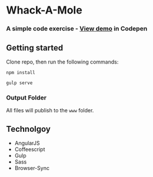 # Whack-A-Mole
### A simple code exercise - [View demo](http://codepen.io/eddieebeling/full/wJVOMy/) in Codepen

## Getting started

Clone repo, then run the following commands:

```shell
npm install
```

```shell
gulp serve
```

### Output Folder

All files will publish to the `www` folder.

## Technolgoy

* AngularJS
* Coffeescript
* Gulp
* Sass
* Browser-Sync